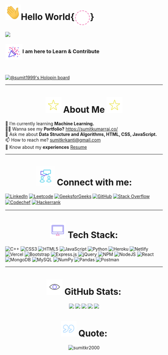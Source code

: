 <h1><img height="50px" width="50px"src="Gifs/Hi.gif"><b>Hello World</b>{<img align="center" height="50px" width="50px"src="Gifs/Background.gif">} </h1>

<img align="center" src="https://readme-typing-svg.herokuapp.com?color=%2336BCF7&lines=This+is+Sumit+Kumar." />

<h3><img align="center" height="50px" width="55px" src="Gifs/gif3.gif"/>I am here to Learn & Contribute</h3> <br>

[![@sumit1999's Holopin board](https://holopin.io/api/user/board?user=sumit1999)](https://holopin.io/@sumit1999)

<hr>

<h1 align="center"><img height="50px" width="50px"src="Gifs/star.gif"> About Me <img height="50px" width="50px"src="Gifs/star.gif"></h1>

🌱 I’m currently learning **Machine Learning.**<br>👨‍💻 Wanna see my **Portfolio?** https://sumitkumarrai.co/<br>💬 Ask me about **Data Structure and Algorithms, HTML, CSS, JavaScript.**<br>📫 How to reach me? sumitkrkanti@gmail.com<br>📄 Know about my **experiences** <a  href="https://drive.google.com/file/d/1gVlEbITLAmnuS0A-6zU423lLqIciuqL0/view?usp=sharing">Resume</a>

<hr>

<h1 align="center"><img width="60px" height="60px"src="Gifs/Connect.gif"> Connect with me: </h1>

[![LinkedIn](https://img.shields.io/badge/LinkedIn-%230077B5.svg?&style=for-the-badge&logo=linkedin&logoColor=white)](https://linkedin.com/in/sumit-kumar-rai-b59290233/) 
<a href="https://leetcode.com/sumitkrrai/" target="_blank"><img src=	"https://img.shields.io/badge/-LeetCode-FFA116?style=for-the-badge&logo=LeetCode&logoColor=black" img alt="Leetcode"></a>
<a href="https://auth.geeksforgeeks.org/user/sumitkrkanti/practice" target="_blank"><img src="https://img.shields.io/badge/GeeksforGeeks-298D46?style=for-the-badge&logo=geeksforgeeks&logoColor=white" img alt="GeeksforGeeks" style="margin-bottom: 2px;" /></a>
[![GitHub](https://img.shields.io/badge/github-%2324292e.svg?&style=for-the-badge&logo=github&logoColor=white)](https://linkedin.com/in/sumit-kumar-rai-b59290233/) [![Stack Overflow](https://img.shields.io/badge/-Stackoverflow-FE7A16?&style=for-the-badge&logo=stack-overflow&logoColor=white)](https://stackoverflow.com/users/18363785/sumit-kumar-rai)
<a href="https://www.codechef.com/users/sumit1923" target="_blank"><img src="https://img.shields.io/badge/Codechef-%23B92B27.svg?&style=for-the-badge&logo=Codechef&logoColor=white" img alt="Codechef" style="margin-bottom: 2px;" /></a>
<a href="https://www.hackerrank.com/sumitkrkanti" target="_blank"><img src="https://img.shields.io/badge/-Hackerrank-2EC866?style=for-the-badge&logo=HackerRank&logoColor=white" img alt="Hackerrank"></a>
</div>

<hr>

<h1 align="center"><img height="50px" width="50px"src="Gifs/Computer.gif"> Tech Stack: </h1>

![C++](https://img.shields.io/badge/c++-%2300599C.svg?style=for-the-badge&logo=c%2B%2B&logoColor=white) ![CSS3](https://img.shields.io/badge/css3-%231572B6.svg?style=for-the-badge&logo=css3&logoColor=white) ![HTML5](https://img.shields.io/badge/html5-%23E34F26.svg?style=for-the-badge&logo=html5&logoColor=white) ![JavaScript](https://img.shields.io/badge/javascript-%23323330.svg?style=for-the-badge&logo=javascript&logoColor=%23F7DF1E) ![Python](https://img.shields.io/badge/python-3670A0?style=for-the-badge&logo=python&logoColor=ffdd54) ![Heroku](https://img.shields.io/badge/heroku-%23430098.svg?style=for-the-badge&logo=heroku&logoColor=white) ![Netlify](https://img.shields.io/badge/netlify-%23000000.svg?style=for-the-badge&logo=netlify&logoColor=#00C7B7) ![Vercel](https://img.shields.io/badge/vercel-%23000000.svg?style=for-the-badge&logo=vercel&logoColor=white) ![Bootstrap](https://img.shields.io/badge/bootstrap-%23563D7C.svg?style=for-the-badge&logo=bootstrap&logoColor=white) ![Express.js](https://img.shields.io/badge/express.js-%23404d59.svg?style=for-the-badge&logo=express&logoColor=%2361DAFB) ![jQuery](https://img.shields.io/badge/jquery-%230769AD.svg?style=for-the-badge&logo=jquery&logoColor=white) ![NPM](https://img.shields.io/badge/NPM-%23000000.svg?style=for-the-badge&logo=npm&logoColor=white) ![NodeJS](https://img.shields.io/badge/node.js-6DA55F?style=for-the-badge&logo=node.js&logoColor=white) ![React](https://img.shields.io/badge/react-%2320232a.svg?style=for-the-badge&logo=react&logoColor=%2361DAFB) ![MongoDB](https://img.shields.io/badge/MongoDB-%234ea94b.svg?style=for-the-badge&logo=mongodb&logoColor=white) ![MySQL](https://img.shields.io/badge/mysql-%2300f.svg?style=for-the-badge&logo=mysql&logoColor=white) ![NumPy](https://img.shields.io/badge/numpy-%23013243.svg?style=for-the-badge&logo=numpy&logoColor=white) ![Pandas](https://img.shields.io/badge/pandas-%23150458.svg?style=for-the-badge&logo=pandas&logoColor=white) ![Postman](https://img.shields.io/badge/Postman-FF6C37?style=for-the-badge&logo=postman&logoColor=white)

<hr>

<h1 align="center"><img height="50px" width="50px"src="Gifs/eye.gif"> GitHub Stats: </h1>

<div align="center">
<img align="center" src="https://github-profile-summary-cards.vercel.app/api/cards/profile-details?username=sumitkr2000&theme=nord_dark" /> 
<img align="center" src="https://github-profile-summary-cards.vercel.app/api/cards/repos-per-language?username=sumitkr2000&theme=nord_dark" />
<img align="center" src="https://github-profile-summary-cards.vercel.app/api/cards/most-commit-language?username=sumitkr2000&theme=nord_dark" />
<img align="center" src="https://github-readme-streak-stats.herokuapp.com?user=sumitkr2000&theme=nord&date_format=M%20j%5B%2C%20Y%5D" />
<img align="center" src="https://stats.quine.sh/sumitkr2000/github?theme=dark" />
</div>
   
<h1 align="center"><img height="50px" width="50px"src="Gifs/quote.gif"> Quote: </h1>

<p align="center">
<img align="center" src="https://quotes-github-readme.vercel.app/api?type=horizontal&theme=radical" alt="sumitkr2000" />
<p align="center">
